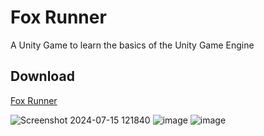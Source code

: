# Fox Runner
 A Unity Game to learn the basics of the Unity Game Engine
 
## Download
<a href="https://ellisya.itch.io/fox-runner-test-build" target="_blank"> Fox Runner </a>
<br>

![Screenshot 2024-07-15 121840](https://github.com/user-attachments/assets/e85a2c8b-db85-4f57-ad96-ff03319e0013)
![image](https://github.com/user-attachments/assets/af70fdba-4c7f-4ea2-87df-1356b1a52ad6)
![image](https://github.com/user-attachments/assets/fc54871b-f6ca-4865-bf8e-743d484f617d)


 
